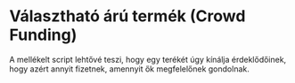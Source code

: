 # Választható árú termék (Crowd Funding)

A mellékelt script lehtővé teszi, hogy egy terékét úgy kínálja érdeklődőinek, hogy azért annyit fizetnek, amennyit ők megfelelőnek gondolnak.
